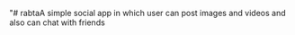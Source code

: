"# rabtaA simple social app in which user can post images and videos  and also can chat with friends

